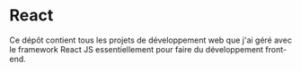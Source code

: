 # React
Ce dépôt contient tous les projets de développement web que j'ai géré avec le framework React JS essentiellement pour faire du développement front-end.
